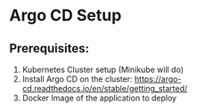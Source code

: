 # Argo CD Setup

## Prerequisites:

1. Kubernetes Cluster setup (Minikube will do)
2. Install Argo CD on the cluster: https://argo-cd.readthedocs.io/en/stable/getting_started/
3. Docker Image of the application to deploy
